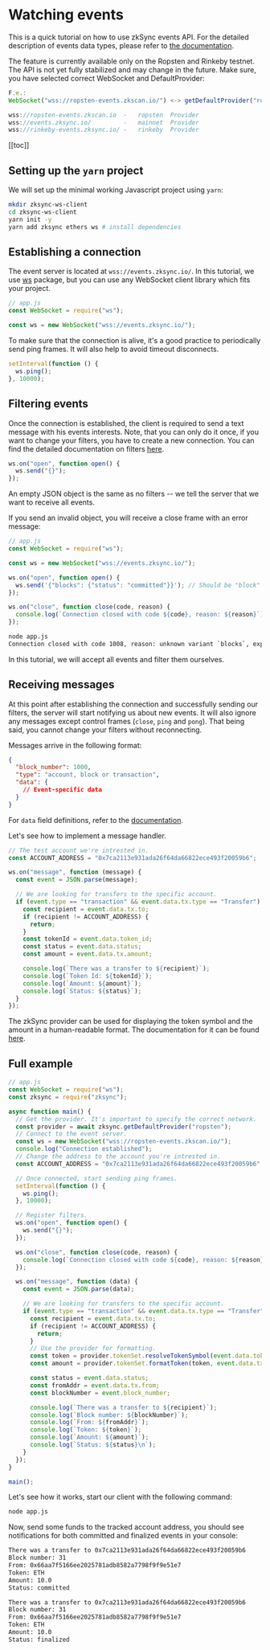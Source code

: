 # Watching events

This is a quick tutorial on how to use zkSync events API. For the detailed description of events data types, please refer to [the documentation](../api/events.md).

The feature is currently available only on the Ropsten and Rinkeby testnet. The API is not yet fully stabilized and may change in the future.
Make sure, you have selected correct WebSocket and DefaultProvider:
```javascript
F.e.:
WebSocket("wss://ropsten-events.zkscan.io/") <-> getDefaultProvider("ropsten")

wss://ropsten-events.zkscan.io  -   ropsten  Provider
wss://events.zksync.io/         -   mainnet  Provider
wss://rinkeby-events.zksync.io/ -   rinkeby  Provider
```

[[toc]]

## Setting up the `yarn` project

We will set up the minimal working Javascript project using `yarn`:

```sh
mkdir zksync-ws-client
cd zksync-ws-client
yarn init -y
yarn add zksync ethers ws # install dependencies
```

## Establishing a connection

The event server is located at `wss://events.zksync.io/`. In this tutorial, we use [ws](https://www.npmjs.com/package/ws) package, but you can use any WebSocket client library which fits your project.

```javascript
// app.js
const WebSocket = require("ws");

const ws = new WebSocket("wss://events.zksync.io/");
```

To make sure that the connection is alive, it's a good practice to periodically send ping frames. It will also help to avoid timeout disconnects.

```javascript
setInterval(function () {
  ws.ping();
}, 10000);
```

## Filtering events

Once the connection is established, the client is required to send a text message with his events interests. Note, that you can only do it once, if you want to change your filters, you have to create a new connection. You can find the detailed documentation on filters [here](../api/events.md#Filters).

```javascript
ws.on("open", function open() {
  ws.send("{}");
});
```

An empty JSON object is the same as no filters -- we tell the server that we want to receive all events.

If you send an invalid object, you will receive a close frame with an error message:

```javascript
// app.js
const WebSocket = require("ws");

const ws = new WebSocket("wss://events.zksync.io/");

ws.on("open", function open() {
  ws.send('{"blocks": {"status": "committed"}}'); // Should be "block"
});

ws.on("close", function close(code, reason) {
  console.log(`Connection closed with code ${code}, reason: ${reason}`);
});
```

```sh
node app.js
Connection closed with code 1008, reason: unknown variant `blocks`, expected one of `account`, `block`, `transaction` at line 1 column 9
```

In this tutorial, we will accept all events and filter them ourselves.

## Receiving messages

At this point after establishing the connection and successfully sending our filters, the server will start notifying us about new events. It will also ignore any messages except control frames (`close`, `ping` and `pong`). That being said, you cannot change your filters without reconnecting.

Messages arrive in the following format:

```json
{
  "block_number": 1000,
  "type": "account, block or transaction",
  "data": {
    // Event-specific data
  }
}
```

For `data` field definitions, refer to the [documentation](../api/events.md#Events).

Let's see how to implement a message handler.

```typescript
// The test account we're intrested in.
const ACCOUNT_ADDRESS = "0x7ca2113e931ada26f64da66822ece493f20059b6";

ws.on("message", function (message) {
  const event = JSON.parse(message);

  // We are looking for transfers to the specific account.
  if (event.type == "transaction" && event.data.tx.type == "Transfer") {
    const recipient = event.data.tx.to;
    if (recipient != ACCOUNT_ADDRESS) {
      return;
    }
    const tokenId = event.data.token_id;
    const status = event.data.status;
    const amount = event.data.tx.amount;

    console.log(`There was a transfer to ${recipient}`);
    console.log(`Token Id: ${tokenId}`);
    console.log(`Amount: ${amount}`);
    console.log(`Status: ${status}`);
  }
});
```

The zkSync provider can be used for displaying the token symbol and the amount in a human-readable format. The documentation for it can be found [here](../api/sdk/js/providers.md).

## Full example

```typescript
// app.js
const WebSocket = require("ws");
const zksync = require("zksync");

async function main() {
  // Get the provider. It's important to specify the correct network.
  const provider = await zksync.getDefaultProvider("ropsten");
  // Connect to the event server.
  const ws = new WebSocket("wss://ropsten-events.zkscan.io/");
  console.log("Connection established");
  // Change the address to the account you're intrested in.
  const ACCOUNT_ADDRESS = "0x7ca2113e931ada26f64da66822ece493f20059b6";

  // Once connected, start sending ping frames.
  setInterval(function () {
    ws.ping();
  }, 10000);

  // Register filters.
  ws.on("open", function open() {
    ws.send("{}");
  });

  ws.on("close", function close(code, reason) {
    console.log(`Connection closed with code ${code}, reason: ${reason}`);
  });

  ws.on("message", function (data) {
    const event = JSON.parse(data);

    // We are looking for transfers to the specific account.
    if (event.type == "transaction" && event.data.tx.type == "Transfer") {
      const recipient = event.data.tx.to;
      if (recipient != ACCOUNT_ADDRESS) {
        return;
      }
      // Use the provider for formatting.
      const token = provider.tokenSet.resolveTokenSymbol(event.data.token_id);
      const amount = provider.tokenSet.formatToken(token, event.data.tx.amount);

      const status = event.data.status;
      const fromAddr = event.data.tx.from;
      const blockNumber = event.block_number;

      console.log(`There was a transfer to ${recipient}`);
      console.log(`Block number: ${blockNumber}`);
      console.log(`From: ${fromAddr}`);
      console.log(`Token: ${token}`);
      console.log(`Amount: ${amount}`);
      console.log(`Status: ${status}\n`);
    }
  });
}

main();
```

Let's see how it works, start our client with the following command:

```sh
node app.js
```

Now, send some funds to the tracked account address, you should see notifications for both committed and finalized events in your console:

```sh
There was a transfer to 0x7ca2113e931ada26f64da66822ece493f20059b6
Block number: 31
From: 0x66aa7f5166ee2025781adb8582a7798f9f9e51e7
Token: ETH
Amount: 10.0
Status: committed

There was a transfer to 0x7ca2113e931ada26f64da66822ece493f20059b6
Block number: 31
From: 0x66aa7f5166ee2025781adb8582a7798f9f9e51e7
Token: ETH
Amount: 10.0
Status: finalized
```
